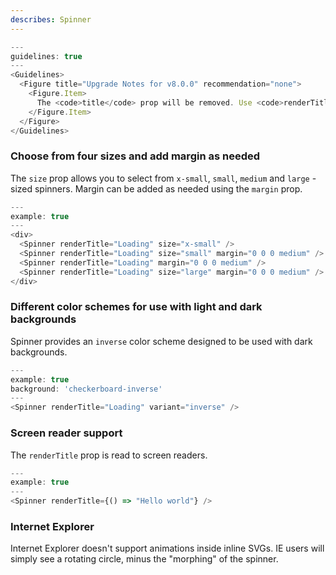 ```yaml
---
describes: Spinner
---
```


```js
---
guidelines: true
---
<Guidelines>
  <Figure title="Upgrade Notes for v8.0.0" recommendation="none">
    <Figure.Item>
      The <code>title</code> prop will be removed. Use <code>renderTitle</code> instead.
    </Figure.Item>
  </Figure>
</Guidelines>
```

### Choose from four sizes and add margin as needed

The `size` prop allows you to select from `x-small`, `small`, `medium` and `large`
-sized spinners. Margin can be added as needed using the `margin` prop.

```js
---
example: true
---
<div>
  <Spinner renderTitle="Loading" size="x-small" />
  <Spinner renderTitle="Loading" size="small" margin="0 0 0 medium" />
  <Spinner renderTitle="Loading" margin="0 0 0 medium" />
  <Spinner renderTitle="Loading" size="large" margin="0 0 0 medium" />
</div>
```

### Different color schemes for use with light and dark backgrounds

Spinner provides an `inverse` color scheme designed to be used with
dark backgrounds.

```js
---
example: true
background: 'checkerboard-inverse'
---
<Spinner renderTitle="Loading" variant="inverse" />
```

### Screen reader support

The `renderTitle` prop is read to screen readers.

```js
---
example: true
---
<Spinner renderTitle={() => "Hello world"} />
```

### Internet Explorer

Internet Explorer doesn't support animations inside inline SVGs.
IE users will simply see a rotating circle, minus the "morphing" of the spinner.
